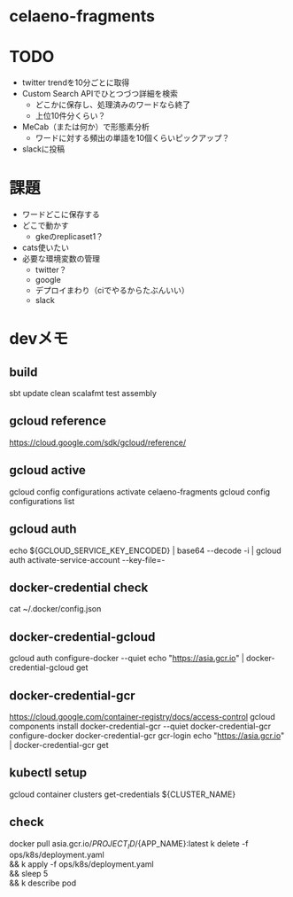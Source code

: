 # celaeno-fragments

# TODO
- twitter trendを10分ごとに取得
- Custom Search APIでひとつづつ詳細を検索
  - どこかに保存し、処理済みのワードなら終了
  - 上位10件分くらい？
- MeCab（または何か）で形態素分析
  - ワードに対する頻出の単語を10個くらいピックアップ？
- slackに投稿

# 課題
- ワードどこに保存する
- どこで動かす
  - gkeのreplicaset1？
- cats使いたい
- 必要な環境変数の管理
  - twitter？
  - google
  - デプロイまわり（ciでやるからたぶんいい）
  - slack

# devメモ
## build
sbt update clean scalafmt test assembly

## gcloud reference
https://cloud.google.com/sdk/gcloud/reference/

## gcloud active
gcloud config configurations activate celaeno-fragments
gcloud config configurations list

## gcloud auth
echo ${GCLOUD_SERVICE_KEY_ENCODED} | base64 --decode -i | gcloud auth activate-service-account --key-file=-

## docker-credential check
cat ~/.docker/config.json

## docker-credential-gcloud
gcloud auth configure-docker --quiet
echo "https://asia.gcr.io" | docker-credential-gcloud get

## docker-credential-gcr
https://cloud.google.com/container-registry/docs/access-control
gcloud components install docker-credential-gcr --quiet
docker-credential-gcr configure-docker
docker-credential-gcr gcr-login
echo "https://asia.gcr.io" | docker-credential-gcr get

## kubectl setup
gcloud container clusters get-credentials ${CLUSTER_NAME}


## check
docker pull asia.gcr.io/${PROJECT_ID}/${APP_NAME}:latest
k delete -f ops/k8s/deployment.yaml \
  && k apply -f ops/k8s/deployment.yaml \
  && sleep 5 \
  && k describe pod
